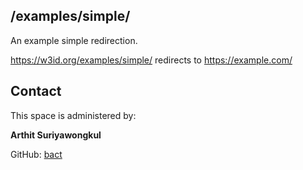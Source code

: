 ## /examples/simple/

An example simple redirection.

https://w3id.org/examples/simple/ redirects to https://example.com/

## Contact
This space is administered by:  

**Arthit Suriyawongkul**

GitHub: [bact](https://github.com/bact)

